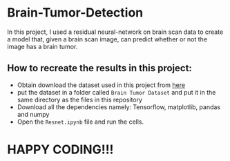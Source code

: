 # Brain-Tumor-Detection
In this project, I used a residual neural-network on brain scan data to create a model that, given a brain scan image, can predict whether or not the image has a brain tumor. 
## How to recreate the results in this project:
  - Obtain download the dataset used in this project from [here](https://www.kaggle.com/datasets/preetviradiya/brian-tumor-dataset?datasetId=1343913&select=Brain+Tumor+Data+Set)
  - put the dataset in a folder called `Brain Tumor Dataset` and put it in the same directory as the files in this repository
  - Download all the dependencies namely: Tensorflow, matplotlib, pandas and numpy
  - Open the `Resnet.ipynb` file and run the cells.


# HAPPY CODING!!!
  
